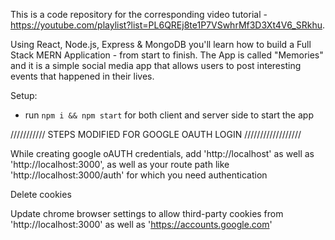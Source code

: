 This is a code repository for the corresponding video tutorial - https://youtube.com/playlist?list=PL6QREj8te1P7VSwhrMf3D3Xt4V6_SRkhu.

Using React, Node.js, Express & MongoDB you'll learn how to build a Full Stack MERN Application - from start to finish. The App is called "Memories" and it is a simple social media app that allows users to post interesting events that happened in their lives.

Setup:

- run `npm i && npm start` for both client and server side to start the app

/////////// STEPS MODIFIED FOR GOOGLE OAUTH LOGIN //////////////////

While creating google oAUTH credentials, add 'http://localhost' as well as 'http://localhost:3000', as well as your route path like 'http://localhost:3000/auth' for which you need authentication

Delete cookies

Update chrome browser settings to allow third-party cookies from 'http://localhost:3000' as well as 'https://accounts.google.com'
